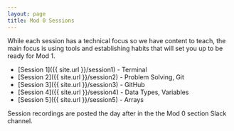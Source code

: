 ```yaml
---
layout: page
title: Mod 0 Sessions
---
```


While each session has a technical focus so we have content to teach, the main focus is using tools and establishing habits that will set you up to be ready for Mod 1.

* [Session 1]({{ site.url }}/session1) - Terminal
* [Session 2]({{ site.url }}/session2) - Problem Solving, Git
* [Session 3]({{ site.url }}/session3) - GitHub
* [Session 4]({{ site.url }}/session4) - Data Types, Variables
* [Session 5]({{ site.url }}/session5) - Arrays

Session recordings are posted the day after in the the Mod 0 section Slack channel.